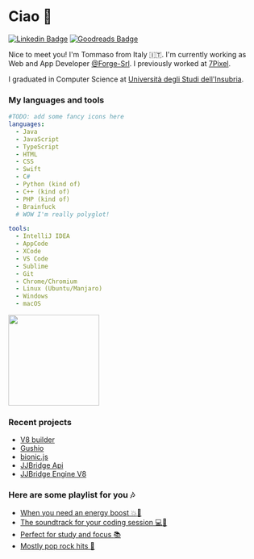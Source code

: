 # Ciao :wave:

[![Linkedin Badge](https://img.shields.io/badge/-Tommaso%20Bossi-blue?style=flat-square&logo=Linkedin&logoColor=white&link=https://www.linkedin.com/in/tommaso-bossi/)](https://www.linkedin.com/in/tommaso-bossi/)
[![Goodreads Badge](https://img.shields.io/badge/-Tommaso%20Bossi-F4F1EA?style=flat-square&logo=Goodreads&logoColor=382110&link=https://www.goodreads.com/user/show/84467386-tommaso)](https://www.goodreads.com/user/show/84467386-tommaso)

Nice to meet you! I'm Tommaso from Italy :it:. I'm currently working as Web and App Developer [@Forge-Srl](https://github.com/Forge-Srl). I previously worked at [7Pixel](https://www.7pixel.it/).

I graduated in Computer Science at [Università degli Studi dell'Insubria](https://www.uninsubria.it/).

### My languages and tools

```yaml
#TODO: add some fancy icons here
languages:
  - Java
  - JavaScript
  - TypeScript
  - HTML
  - CSS
  - Swift
  - C#
  - Python (kind of)
  - C++ (kind of)
  - PHP (kind of)
  - Brainfuck
  # WOW I'm really polyglot!

tools:
  - IntelliJ IDEA
  - AppCode
  - XCode
  - VS Code
  - Sublime
  - Git
  - Chrome/Chromium
  - Linux (Ubuntu/Manjaro)
  - Windows
  - macOS
```
<img height="180em" src="https://github-readme-stats.vercel.app/api?username=tbossi&show_icons=true&hide_border=true" />

### Recent projects

- [V8 builder](https://github.com/tbossi/v8-builder)
- [Gushio](https://github.com/Forge-Srl/gushio)
- [bionic.js](https://github.com/Forge-Srl/bionic-js)
- [JJBridge Api](https://github.com/Forge-Srl/jjbridge-api)
- [JJBridge Engine V8](https://github.com/Forge-Srl/jjbridge-engine-v8)

### Here are some playlist for you :notes:

- [When you need an energy boost :boom::metal:](https://open.spotify.com/playlist/06KCfvUALQnaDMuhLxFluT?si=Sv-8nJ06QwaiymWvb5se_w)
- [The soundtrack for your coding session :computer::space_invader:](https://open.spotify.com/playlist/0t7xj0iOVfiQ0s8WXj7tGW?si=4wiAIDKiRW-dowKdC-WHfQ)
- [Perfect for study and focus :books:](https://open.spotify.com/playlist/4s9lcPh4DhQexWCXgX78Ts?si=ycZT_AcOQ4mNOB5JAj9iuw)
- [Mostly pop rock hits :guitar:](https://open.spotify.com/playlist/4UrPE2NOqxLUGABbUrKr3q?si=RMjF4RoXR7KwfPrjkaVrfA)

